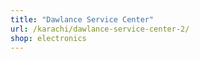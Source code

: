 ```yaml
---
title: "Dawlance Service Center"
url: /karachi/dawlance-service-center-2/
shop: electronics
---
```

